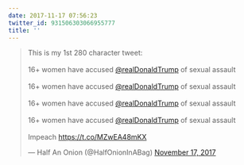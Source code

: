 ```yaml
---
date: 2017-11-17 07:56:23
twitter_id: 931506303066955777
title: ''
---
```


<blockquote class="twitter-tweet"><p lang="en" dir="ltr">This is my 1st 280 character tweet:<br><br>16+ women have accused <a href="https://twitter.com/realDonaldTrump?ref_src=twsrc%5Etfw">@realDonaldTrump</a> of sexual assault<br><br>16+ women have accused <a href="https://twitter.com/realDonaldTrump?ref_src=twsrc%5Etfw">@realDonaldTrump</a> of sexual assault<br><br>16+ women have accused <a href="https://twitter.com/realDonaldTrump?ref_src=twsrc%5Etfw">@realDonaldTrump</a> of sexual assault<br><br>16+ women have accused <a href="https://twitter.com/realDonaldTrump?ref_src=twsrc%5Etfw">@realDonaldTrump</a> of sexual assault<br><br>Impeach <a href="https://t.co/MZwEA48mKX">https://t.co/MZwEA48mKX</a></p>&mdash; Half An Onion (@HalfOnionInABag) <a href="https://twitter.com/HalfOnionInABag/status/931382740141752321?ref_src=twsrc%5Etfw">November 17, 2017</a></blockquote>
<script async src="https://platform.twitter.com/widgets.js" charset="utf-8"></script>
